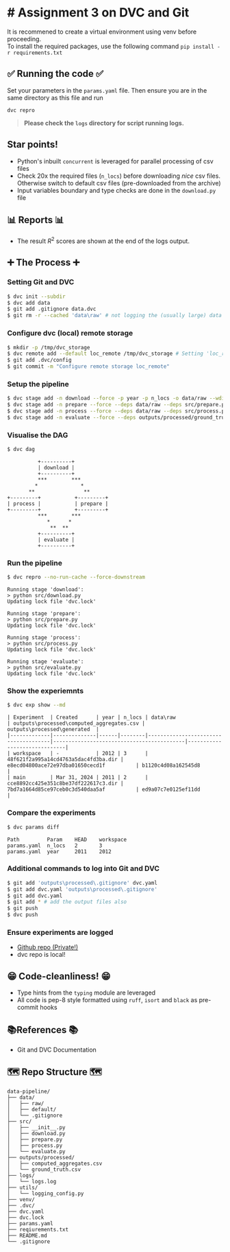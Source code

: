 # # Assignment 3 on DVC and Git

It is recommened to create a virtual environment using venv before proceeding. \
To install the required packages, use the following command `pip install -r requirements.txt`

## ✅ Running the code ✅
Set your parameters in the `params.yaml` file. Then ensure you are in the same directory as this file and run
```
dvc repro
```

> **Please check the `logs` directory for script running logs.**

## Star points!
- Python's inbuilt `concurrent` is leveraged for parallel processing of csv files
- Check 20x the required files (`n_locs`) before downloading *nice* csv files. Otherwise switch to default csv files (pre-downloaded from the archive)
- Input variables boundary and type checks are done in the `download.py` file


## 📊 Reports 📊
- The result $R^2$ scores are shown at the end of the logs output.


## ➕ The Process ➕

### Setting Git and DVC 

```bash
$ dvc init --subdir
$ dvc add data
$ git add .gitignore data.dvc
$ git rm -r --cached 'data\raw' # not logging the (usually large) data files
```

### Configure dvc (local) remote storage
```bash
$ mkdir -p /tmp/dvc_storage
$ dvc remote add --default loc_remote /tmp/dvc_storage # Setting 'loc_remote' as a default remote.
$ git add .dvc/config
$ git commit -m "Configure remote storage loc_remote"
```


### Setup the pipeline
```bash
$ dvc stage add -n download --force -p year -p n_locs -o data/raw --wdir=. "python src/download.py" 
$ dvc stage add -n prepare --force --deps data/raw --deps src/prepare.py -o outputs/processed/ground_truth.csv --wdir=. "python src/prepare.py"
$ dvc stage add -n process --force --deps data/raw --deps src/process.py -o outputs/processed/computed_aggregates.csv --wdir=. "python src/process.py"
$ dvc stage add -n evaluate --force --deps outputs/processed/ground_truth.csv --deps outputs/processed/computed_aggregates.csv --deps src/evaluate.py --wdir=. "python src/evaluate.py"
```

### Visualise the DAG
```bash
$ dvc dag
```

```
          +----------+
          | download |
          +----------+
          ***        ***
         *              *
       **                **
+---------+           +---------+
| process |           | prepare |
+---------+           +---------+
          ***        ***
             *      *
              **  **
          +----------+
          | evaluate |
          +----------+
```

### Run the pipeline
```bash
$ dvc repro --no-run-cache --force-downstream
```
```
Running stage 'download':
> python src/download.py
Updating lock file 'dvc.lock'

Running stage 'prepare':
> python src/prepare.py
Updating lock file 'dvc.lock'

Running stage 'process':
> python src/process.py
Updating lock file 'dvc.lock'

Running stage 'evaluate':
> python src/evaluate.py
Updating lock file 'dvc.lock'
```

### Show the experiemnts
```bash
$ dvc exp show --md
```
```
| Experiment  | Created      | year | n_locs | data\raw                             | outputs\processed\computed_aggregates.csv | outputs\processed\generated  |
|-------------|--------------|------|--------|--------------------------------------|-------------------------------------------|------------------------------|
| workspace   | -            | 2012 | 3      | 48f621f2a995a14cd4763a5dac4fd3ba.dir | e8ecd04800ace72e97dba01650cecd1f          | b1120c4d08a162545d8          |
| main        | Mar 31, 2024 | 2011 | 2      | cce8892cc425e351c8be37df222617c3.dir | 7bd7a1664d85ce97ceb0c3d540daa5af          | ed9a07c7e0125ef11dd          |
```

### Compare the experiments
```bash
$ dvc params diff
```

```
Path         Param    HEAD    workspace
params.yaml  n_locs   2       3        
params.yaml  year     2011    2012   
```

### Additional commands to log into Git and DVC
```bash
$ git add 'outputs\processed\.gitignore' dvc.yaml
$ git add dvc.yaml 'outputs\processed\.gitignore'
$ git add dvc.yaml
$ git add * # add the output files also
$ git push
$ dvc push
```
### Ensure experiments are logged 
* [Github repo (Private!)](https://github.com/PoptropicaSahil/CS5830-Big-Data-Lab)
* dvc repo is local!



## 😁 Code-cleanliness! 😁
- Type hints from the `typing` module are leveraged
- All code is pep-8 style formatted using `ruff`, `isort` and `black` as pre-commit hooks


## 📚References 📚
- Git and DVC Documentation


## 🗺 Repo Structure 🗺
```
data-pipeline/
├── data/
│   ├── raw/
│   ├── default/
│   └── .gitignore
├── src/
│   ├── __init__.py
│   ├── download.py
│   ├── prepare.py
│   ├── process.py
│   └── evaluate.py
├── outputs/processed/
│   ├── computed_aggregates.csv
│   └── ground_truth.csv
├── logs/
│   └── logs.log
├── utils/
│   └── logging_config.py
├── venv/
├── .dvc/
├── dvc.yaml
├── dvc.lock
├── params.yaml
├── reqiurements.txt
├── README.md
└── .gitignore
```


